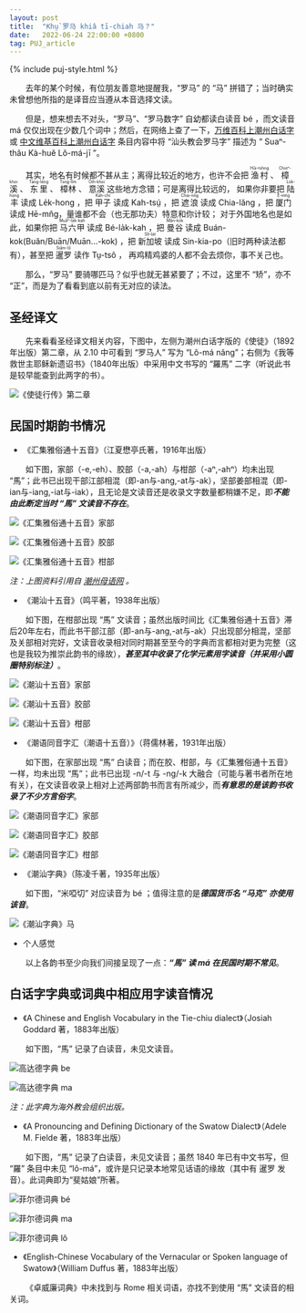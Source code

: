 ```yaml
---
layout: post
title:  "Khṳ̀ 罗马 khiâ tī-chiah 马？"
date:   2022-06-24 22:00:00 +0800
tag: PUJ_article
---
```


{% include puj-style.html %}

&emsp;&emsp;去年的某个时候，有位朋友善意地提醒我，“罗马” 的 “马” 拼错了；当时确实未曾想他所指的是译音应当遵从本音选择文读。

&emsp;&emsp;但是，想来想去不对头，“罗马”、“罗马数字” 自幼都读白读音 bé ，而文读音 má 仅仅出现在少数几个词中；然后，在网络上查了一下，[万维百科上潮州白话字](https://www.wanweibaike.net/wiki-%E6%BD%AE%E5%B7%9E%E7%99%BD%E8%A9%B1%E5%AD%97) 或 [中文维基百科上潮州白话字](https://m.so.studiodahu.com/wiki/%E6%BD%AE%E5%B7%9E%E7%99%BD%E8%A9%B1%E5%AD%97) 条目内容中将 “汕头教会罗马字” 描述为 “ Suaⁿ-thâu Kà-huĕ Lô-má-jī ”。

&emsp;&emsp;其实，地名有时候都不甚从主；离得比较近的地方，也许不会把 
<ruby style="ruby-position:over">
	<rb class="markup_main">渔村</rb>
	<rp>(</rp><rt class="markup_over">Hûi-tshng</rt><rp>)</rp>
</ruby>、
<ruby style="ruby-position:over">
	<rb class="markup_main">樟溪</rb>
	<rp>(</rp><rt class="markup_over">Chioⁿ-khoi</rt><rp>)</rp>
</ruby>、
<ruby style="ruby-position:over">
	<rb class="markup_main">东里</rb>
	<rp>(</rp><rt class="markup_over">Tang-léng</rt><rp>)</rp>
</ruby>、
<ruby style="ruby-position:over">
	<rb class="markup_main">樟林</rb>
	<rp>(</rp><rt class="markup_over">Tsng-lîm</rt><rp>)</rp>
</ruby>、
<ruby style="ruby-position:over">
	<rb class="markup_main">意溪</rb>
	<rp>(</rp><rt class="markup_over">Oih-khoi</rt><rp>)</rp>
</ruby> 这些地方念错；可是离得比较远的，
如果你非要把 
<ruby style="ruby-position:over">
	<rb class="markup_main">陆丰</rb>
	<rp>(</rp><rt class="markup_over">Lo̍k-hong</rt><rp>)</rp>
</ruby> 读成 Le̍k-hong ，把 
<ruby style="ruby-position:over">
	<rb class="markup_main">甲子</rb>
	<rp>(</rp><rt class="markup_over">Kah-chí</rt><rp>)</rp>
</ruby> 读成 Kah-tsṳ́ ，把 
<ruby style="ruby-position:over">
	<rb class="markup_main">遮浪</rb>
	<rp>(</rp><rt class="markup_over">Chia-nn̄g</rt><rp>)</rp>
</ruby> 读成 Chia-lăng ，把 
<ruby style="ruby-position:over">
	<rb class="markup_main">厦门</rb>
	<rp>(</rp><rt class="markup_over">Ĕ-mn̂g</rt><rp>)</rp>
</ruby> 读成 Hē-mn̂g，量谁都不会（也无那功夫）特意和你计较；
对于外国地名也是如此，如果你把 
<ruby style="ruby-position:over">
	<rb class="markup_main">马六甲</rb>
	<rp>(</rp><rt class="markup_over">Muâⁿ-la̍k-kah</rt><rp>)</rp>
</ruby> 读成 Bé-la̍k-kah ，把 
<ruby style="ruby-position:over">
	<rb class="markup_main">曼谷</rb>
	<rp>(</rp><rt class="markup_over">Mân-ko̍k</rt><rp>)</rp>
</ruby> 读成 Buán-kok(Buăn/Buān/Muān...-kok) ，把 
<ruby style="ruby-position:over">
	<rb class="markup_main">新加坡</rb>
	<rp>(</rp><rt class="markup_over">Sît-la̍t</rt><rp>)</rp>
</ruby> 读成 Sin-kia-po（旧时两种读法都有），甚至把 
<ruby style="ruby-position:over">
	<rb class="markup_main">暹罗</rb>
	<rp>(</rp><rt class="markup_over">Siâm-lô</rt><rp>)</rp>
</ruby> 读作 Tṳ-tsô ，
再鸡精鸡婆的人都不会去烦你，事不关己也。

&emsp;&emsp;那么，“罗马” 要骑哪匹马？似乎也就无甚紧要了；不过，这里不 “矫”，亦不 “正”，而是为了看看到底以前有无对应的读法。

## 圣经译文

&emsp;&emsp;先来看看圣经译文相关内容，下图中，左侧为潮州白话字版的《使徒》（1892年出版）第二章，从 2.10 中可看到 “罗马人” 写为 “Lô-má nâng”；右侧为《我等救世主耶稣新遗诏书》（1840年出版）中采用中文书写的 “羅馬” 二字（听说此书是较早能查到此两字的书）。


![《使徒行传》第二章](https://media.githubusercontent.com/media/DonAnthonyLee/DonAnthonyLee.github.io/main/images/%E4%BD%BF%E5%BE%92%E8%A1%8C%E4%BC%A0%E7%AC%AC%E4%BA%8C%E7%AB%A0.png)
<br>


## 民国时期韵书情况

+ 《汇集雅俗通十五音》（江夏懋亭氏著，1916年出版）

&emsp;&emsp;如下图，家部（-e,-eh）、胶部（-a,-ah）与柑部（-aⁿ,-ahⁿ）均未出现 “馬”；此书已出现干部江部相混（即-an与-ang,-at与-ak），坚部姜部相混（即-ian与-iang,-iat与-iak），且无论是文读音还是收录文字数量都稍嫌不足，即***不能由此断定当时 “馬” 文读音不存在***。

![《汇集雅俗通十五音》家部](https://media.githubusercontent.com/media/DonAnthonyLee/DonAnthonyLee.github.io/main/images/%E6%B1%87%E9%9B%86%E9%9B%85%E4%BF%97%E9%80%9A%E5%8D%81%E4%BA%94%E9%9F%B3_%E5%AE%B6%E9%83%A8.png)

![《汇集雅俗通十五音》胶部](https://media.githubusercontent.com/media/DonAnthonyLee/DonAnthonyLee.github.io/main/images/%E6%B1%87%E9%9B%86%E9%9B%85%E4%BF%97%E9%80%9A%E5%8D%81%E4%BA%94%E9%9F%B3_%E8%83%B6%E9%83%A8.png)

![《汇集雅俗通十五音》柑部](https://media.githubusercontent.com/media/DonAnthonyLee/DonAnthonyLee.github.io/main/images/%E6%B1%87%E9%9B%86%E9%9B%85%E4%BF%97%E9%80%9A%E5%8D%81%E4%BA%94%E9%9F%B3_%E6%9F%91%E9%83%A8.png)

<i>注：上图资料引用自 <a href="https://www.mogher.com" target="_blank">潮州母语网</a> 。</i>
<br>

+ 《潮汕十五音》（鸣平著，1938年出版）

&emsp;&emsp;如下图，在柑部出现 “馬” 文读音；虽然出版时间比《汇集雅俗通十五音》滞后20年左右，而此书干部江部（即-an与-ang,-at与-ak）只出现部分相混，坚部及关部相对完好，文读音收录相对同时期甚至至今的字典而言都相对更为完整（这也是我较为推崇此韵书的缘故），***甚至其中收录了化学元素用字读音（并采用小圆圈特别标注）***。

![《潮汕十五音》家部](https://media.githubusercontent.com/media/DonAnthonyLee/DonAnthonyLee.github.io/main/images/%E6%BD%AE%E6%B1%95%E5%8D%81%E4%BA%94%E9%9F%B3_%E5%AE%B6%E9%83%A8.png)

![《潮汕十五音》胶部](https://media.githubusercontent.com/media/DonAnthonyLee/DonAnthonyLee.github.io/main/images/%E6%BD%AE%E6%B1%95%E5%8D%81%E4%BA%94%E9%9F%B3_%E8%83%B6%E9%83%A8.png)

![《潮汕十五音》柑部](https://media.githubusercontent.com/media/DonAnthonyLee/DonAnthonyLee.github.io/main/images/%E6%BD%AE%E6%B1%95%E5%8D%81%E4%BA%94%E9%9F%B3_%E6%9F%91%E9%83%A8.png)
<br>

+ 《潮语同音字汇（潮语十五音）》（蒋儒林著，1931年出版）

&emsp;&emsp;如下图，在家部出现 “馬” 白读音；而在胶、柑部，与《汇集雅俗通十五音》一样，均未出现 “馬”；此书已出现 -n/-t 与 -ng/-k 大融合（可能与著书者所在地有关），在文读音收录上相对上述两部韵书而言有所减少，而***有意思的是该韵书收录了不少方言俗字***。

![《潮语同音字汇》家部](https://media.githubusercontent.com/media/DonAnthonyLee/DonAnthonyLee.github.io/main/images/%E6%BD%AE%E8%AF%AD%E5%90%8C%E9%9F%B3%E5%AD%97%E6%B1%87_%E5%AE%B6%E9%83%A8.png)

![《潮语同音字汇》胶部](https://media.githubusercontent.com/media/DonAnthonyLee/DonAnthonyLee.github.io/main/images/%E6%BD%AE%E8%AF%AD%E5%90%8C%E9%9F%B3%E5%AD%97%E6%B1%87_%E8%83%B6%E9%83%A8.png)

![《潮语同音字汇》柑部](https://media.githubusercontent.com/media/DonAnthonyLee/DonAnthonyLee.github.io/main/images/%E6%BD%AE%E8%AF%AD%E5%90%8C%E9%9F%B3%E5%AD%97%E6%B1%87_%E6%9F%91%E9%83%A8.png)
<br>

+ 《潮汕字典》（陈凌千著，1935年出版）

&emsp;&emsp;如下图，“米啞切” 对应读音为 bé ；值得注意的是***德国货币名 “马克” 亦使用该音***。

![《潮汕字典》马](https://media.githubusercontent.com/media/DonAnthonyLee/DonAnthonyLee.github.io/main/images/%E6%BD%AE%E6%B1%95%E5%AD%97%E5%85%B8_%E9%A9%AC.png)
<br>


+ 个人感觉

&emsp;&emsp;以上各韵书至少向我们间接呈现了一点：***“馬” 读 má 在民国时期不常见***。
<br>


## 白话字字典或词典中相应用字读音情况

+ 《A Chinese and English Vocabulary in the Tie-chiu dialect》（Josiah Goddard 著，1883年出版）

&emsp;&emsp;如下图，“馬” 记录了白读音，未见文读音。

![高达德字典 be](https://media.githubusercontent.com/media/DonAnthonyLee/DonAnthonyLee.github.io/main/images/%E9%AB%98%E8%BE%BE%E5%BE%B7%E5%AD%97%E5%85%B8_be.png)

![高达德字典 ma](https://media.githubusercontent.com/media/DonAnthonyLee/DonAnthonyLee.github.io/main/images/%E9%AB%98%E8%BE%BE%E5%BE%B7%E5%AD%97%E5%85%B8_ma.png)

<i>注：此字典为海外教会组织出版。</i>
<br>

+ 《A Pronouncing and Defining Dictionary of the Swatow Dialect》（Adele M. Fielde 著，1883年出版）

&emsp;&emsp;如下图，“馬” 记录了白读音，未见文读音；虽然 1840 年已有中文书写，但 “羅” 条目中未见 “lô-má”，或许是只记录本地常见话语的缘故（其中有 暹罗 发音）。此词典即为“斐姑娘”所著。

![菲尔德词典 bé](https://media.githubusercontent.com/media/DonAnthonyLee/DonAnthonyLee.github.io/main/images/%E8%8F%B2%E5%B0%94%E5%BE%B7%E8%AF%8D%E5%85%B8_be2.png)

![菲尔德词典 ma](https://media.githubusercontent.com/media/DonAnthonyLee/DonAnthonyLee.github.io/main/images/%E8%8F%B2%E5%B0%94%E5%BE%B7%E8%AF%8D%E5%85%B8_ma.png)

![菲尔德词典 lô](https://media.githubusercontent.com/media/DonAnthonyLee/DonAnthonyLee.github.io/main/images/%E8%8F%B2%E5%B0%94%E5%BE%B7%E8%AF%8D%E5%85%B8_lo5.png)
<br>

+ 《English-Chinese Vocabulary of the Vernacular or Spoken language of Swatow》（William Duffus 著，1883年出版）

&emsp;&emsp;《卓威廉词典》中未找到与 Rome 相关词语，亦找不到使用 “馬” 文读音的相关词。
<br>

<!--
注释掉这段，费事惹事，虽然我是极其反感某些文人打着 正音正字 的旗号 散哭父 :)

## 文白读音选择的遐思

&emsp;&emsp;所谓 “潮州话”，或者为了和谐与团结，称之 “潮汕话”，其实一向无具体标准；民国时期编写韵书者也是学人家依样画葫芦而已，殊不知在教育需求大涨时引领了乱入时代，加之现代各种传媒影响下更是变化迅猛；个别有识者（如鸣平、吴华重等）虽忠于事实，却终究无以力挽狂澜。在当今倡导通行语的大环境下，去讨论 “文白读音选择” 的话题，似乎已属 “皮之不存，毛将焉附” 了，无甚意义。

&emsp;&emsp;废话说完，还是胡说几句。口语中的文白读音选择历来都是民间约定俗成，即存在地域性，往往过了县这个范畴就会发觉人们口中的话语有些许不同（这里不是指韵母之类规律变化）；书面语的阅读，现代社会分工繁多，且多年无母语教育，又因行业专业不同，某种东西虽然文字可能一致，发音又有不同，周遭有些人群甚至为了避免误解干脆在交流时使用通行语（不一定是普通话）。

&emsp;&emsp;所以，个人感觉，怎么选择是要看别人能否听懂，常用词自然不用说，非常用词多听听别人怎么说，跟着说就是了；至于地名，到了地方直接请教当地人则是最简单的做法，哪怕是像出门做生意的遇到 “槎” 又是 tsha 又是 chhe 一顿乱读，跟着读也就是了。
-->


